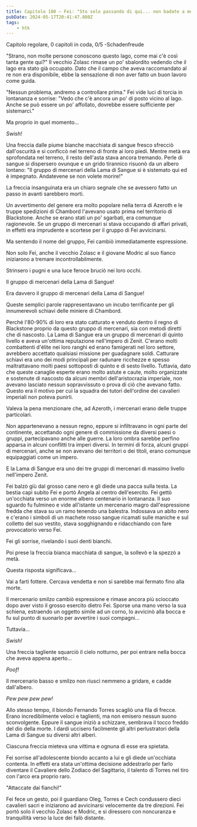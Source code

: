 ```yaml
---
title: Capitolo 180 – Fei: "Sto solo passando di qui... non badate a me..." (prima parte)
pubDate: 2024-05-17T20:41:47.880Z
tags:
    - htk
---
```


Capitolo regolare,
0 capitoli in coda, 0/5
-Schadenfreude

"Strano, non molte persone conoscono questo lago, come mai c'è così tanta gente qui?" Il vecchio Zolasc rimase un po' sbalordito vedendo che il lago era stato già occupato. Dato che il campo che aveva raccomandato al re non era disponibile, ebbe la sensazione di non aver fatto un buon lavoro come guida.

"Nessun problema, andremo a controllare prima." Fei vide luci di torcia in lontananza e sorrise: "Vedo che c'è ancora un po' di posto vicino al lago. Anche se può essere un po' affollato, dovrebbe essere sufficiente per sistemarci."

Ma proprio in quel momento...

<em>Swish!</em>

Una freccia dalle piume bianche macchiata di sangue fresco sfrecciò dall'oscurità e si conficcò nel terreno di fronte ai loro piedi. Mentre metà era sprofondata nel terreno, il resto dell'asta stava ancora tremando. Perle di sangue si dispersero ovunque e un grido tirannico risuonò da un albero lontano: "Il gruppo di mercenari della Lama di Sangue si è sistemato qui ed è impegnato. Andatevene se non volete morire!"

La freccia insanguinata era un chiaro segnale che se avessero fatto un passo in avanti sarebbero morti.

Un avvertimento del genere era molto popolare nella terra di Azeroth e le truppe spedizioni di Chambord l'avevano usato prima nel territorio di Blackstone. Anche se erano stati un po' sgarbati, era comunque ragionevole. Se un gruppo di mercenari si stava occupando di affari privati, in effetti era imprudente e scortese per il gruppo di Fei avvicinarsi.

Ma sentendo il nome del gruppo, Fei cambiò immediatamente espressione.

Non solo Fei, anche il vecchio Zolasc e il giovane Modric al suo fianco iniziarono a tremare incontrollabilmente.

Strinsero i pugni e una luce feroce bruciò nei loro occhi.

Il gruppo di mercenari della Lama di Sangue!

Era davvero il gruppo di mercenari della Lama di Sangue!

Queste semplici parole rappresentavano un incubo terrificante per gli innumerevoli schiavi delle miniere di Chambord.

Perché l'80-90% di loro era stato catturato e venduto dentro il regno di Blackstone proprio da questo gruppo di mercenari, sia con metodi diretti che di nascosto. La Lama di Sangue era un gruppo di mercenari di quinto livello e aveva un'ottima reputazione nell'impero di Zenit.
C'erano molti combattenti d'élite nei loro ranghi ed erano famigerati nel loro settore, avrebbero accettato qualsiasi missione per guadagnare soldi. Catturare schiavi era uno dei modi principali per radunare ricchezze e spesso maltrattavano molti paesi sottoposti di quinto e di sesto livello.
Tuttavia, dato che queste canaglie esperte erano molto astute e caute, molto organizzate e sostenute di nascosto da alcuni membri dell'aristocrazia imperiale, non avevano lasciato nessun sopravvissuto o prova di ciò che avevano fatto. Questo era il motivo per cui la squadra dei tutori dell'ordine dei cavalieri imperiali non poteva punirli.

Valeva la pena menzionare che, ad Azeroth, i mercenari erano delle truppe particolari.

Non appartenevano a nessun regno, eppure si infiltravano in ogni parte del continente, accettando ogni genere di commissione da diversi paesi o gruppi, partecipavano anche alle guerre. La loro ombra sarebbe perfino apparsa in alcuni conflitti tra imperi diversi. In termini di forza, alcuni gruppi di mercenari, anche se non avevano dei territori o dei titoli, erano comunque equipaggiati come un impero.

E la Lama di Sangue era uno dei tre gruppi di mercenari di massimo livello nell'impero Zenit.

Fei balzò giù dal grosso cane nero e gli diede una pacca sulla testa. La bestia capì subito Fei e portò Angela al centro dell'esercito. Fei gettò un'occhiata verso un enorme albero centenario in lontananza. Il suo sguardo fu fulmineo e vide all'istante un mercenario magro dall'espressione fredda che stava su un ramo tenendo una balestra. Indossava un abito nero e c'erano i simboli di un machete rosso sangue ricamati sulle maniche e sul colletto del suo vestito, stava sogghignando e ridacchiando con fare provocatorio verso Fei.

Fei gli sorrise, rivelando i suoi denti bianchi.

Poi prese la freccia bianca macchiata di sangue, la sollevò e la spezzò a metà.

Questa risposta significava...

Vai a farti fottere. Cercava vendetta e non si sarebbe mai fermato fino alla morte.

Il mercenario smilzo cambiò espressione e rimase ancora più scioccato dopo aver visto il grosso esercito dietro Fei. Sporse una mano verso la sua schiena, estraendo un oggetto simile ad un corno, lo avvicinò alla bocca e fu sul punto di suonarlo per avvertire i suoi compagni...

Tuttavia...

<em>Swish!</em>

Una freccia tagliente squarciò il cielo notturno, per poi entrare nella bocca che aveva appena aperto...

<em>Poof!</em>

Il mercenario basso e smilzo non riuscì nemmeno a gridare, e cadde dall'albero.

<em>Pew pew pew pew!</em>

Allo stesso tempo, il biondo Fernando Torres scagliò una fila di frecce. Erano incredibilmente veloci e taglienti, ma non emisero nessun suono sconvolgente. Eppure il sangue iniziò a schizzare, sembrava il tocco freddo del dio della morte. I dardi uccisero facilmente gli altri perlustratori della Lama di Sangue su diversi altri alberi.

Ciascuna freccia mieteva una vittima e ognuna di esse era spietata.

Fei sorrise all'adolescente biondo accanto a lui e gli diede un'occhiata contenta. In effetti era stata un'ottima decisione addestrarlo per farlo diventare il Cavaliere dello Zodiaco del Sagittario, il talento di Torres nel tiro con l'arco era proprio raro.

"Attaccate dai fianchi!"

Fei fece un gesto, poi il guardiano Oleg, Torres e Cech condussero dieci cavalieri sacri e iniziarono ad avvicinarsi velocemente da tre direzioni. Fei portò solo il vecchio Zolasc e Modric, e si diressero con noncuranza e tranquillità verso la luce dei falò distante.




